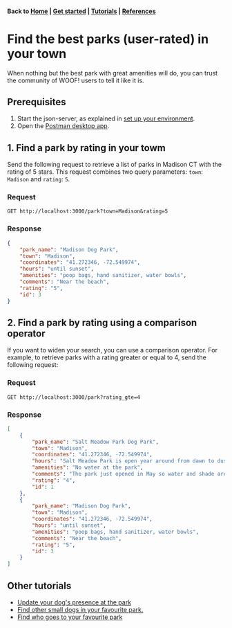 #### Back to [Home](index.md) | [Get started](index.md#get-started) | [Tutorials](index.md#tutorials) | [References](index.md#reference)

# Find the best parks (user-rated) in your town
When nothing but the best park with great amenities will do, you can trust the community of WOOF! users to tell it like it is. 
## Prerequisites 
 1. Start the json-server, as explained in [set up your environment](initial-setup.md).
 2. Open the [Postman desktop app](https://www.postman.com/downloads/).

## 1. Find a park by rating in your towm
Send the following request to retrieve a list of parks in Madison CT with the rating of 5 stars. This request combines two query parameters: `town`: `Madison` and `rating`: `5`.

### Request
```
GET http://localhost:3000/park?town=Madison&rating=5
```

### Response
```json
{
    "park_name": "Madison Dog Park",
    "town": "Madison",
    "coordinates": "41.272346, -72.549974",
    "hours": "until sunset",
    "amenities": "poop bags, hand sanitizer, water bowls",
    "comments": "Near the beach",
    "rating": "5",
    "id": 3
}
```
## 2. Find a park by rating using a comparison operator
If you want to widen your search, you can use a comparison operator. For example, to retrieve parks with a rating greater or equal to 4, send the following request:

### Request

```
GET http://localhost:3000/park?rating_gte=4
```
### Response
```json
[
    {
        "park_name": "Salt Meadow Park Dog Park",
        "town": "Madison",
        "coordinates": "41.272346, -72.549974",
        "hours": "Salt Meadow Park is open year around from dawn to dusk",
        "amenities": "No water at the park",
        "comments": "The park just opened in May so water and shade are yet to be put in but overall great area.",
        "rating": "4",
        "id": 1
    },
    {
        "park_name": "Madison Dog Park",
        "town": "Madison",
        "coordinates": "41.272346, -72.549974",
        "hours": "until sunset",
        "amenities": "poop bags, hand sanitizer, water bowls",
        "comments": "Near the beach",
        "rating": "5",
        "id": 3
    }
]
```
## Other tutorials
* [Update your dog's presence at the park](tuto-update-park-presence.md)
* [Find other small dogs in your favourite park.](tuto-get-park-small-dogs.md)
* [Find who goes to your favourite park](tuto-get-dogs-by-park.md)